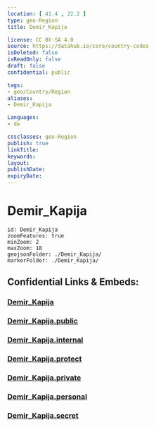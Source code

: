 ```yaml
---
location: [ 41.4 , 22.2 ] 
type: geo-Region
title: Demir_Kapija

license: CC BY-SA 4.0
source: https://datahub.io/core/country-codes
isDeleted: false
isReadOnly: false
draft: false
confidential: public

tags:
- geo/Country/Region
aliases:
- Demir_Kapija

Languages:
- de

cssclasses: geo-Region
publish: true
linkTitle: 
keywords: 
layout: 
publishDate: 
expiryDate: 
---
```


# Demir_Kapija

```leaflet
id: Demir_Kapija
zoomFeatures: true 
minZoom: 2 
maxZoom: 18
geojsonFolder: ./Demir_Kapija/
markerFolder: ./Demir_Kapija/
```


## Confidential Links & Embeds: 

### [Demir_Kapija](/_Standards/Earth/Continent/Europe/Europe~South/Macedonia~North/Municipalities~Macedonia/Demir_Kapija.md) 

### [Demir_Kapija.public](/_public/Earth/Continent/Europe/Europe~South/Macedonia~North/Municipalities~Macedonia/Demir_Kapija.public.md) 

### [Demir_Kapija.internal](/_internal/Earth/Continent/Europe/Europe~South/Macedonia~North/Municipalities~Macedonia/Demir_Kapija.internal.md) 

### [Demir_Kapija.protect](/_protect/Earth/Continent/Europe/Europe~South/Macedonia~North/Municipalities~Macedonia/Demir_Kapija.protect.md) 

### [Demir_Kapija.private](/_private/Earth/Continent/Europe/Europe~South/Macedonia~North/Municipalities~Macedonia/Demir_Kapija.private.md) 

### [Demir_Kapija.personal](/_personal/Earth/Continent/Europe/Europe~South/Macedonia~North/Municipalities~Macedonia/Demir_Kapija.personal.md) 

### [Demir_Kapija.secret](/_secret/Earth/Continent/Europe/Europe~South/Macedonia~North/Municipalities~Macedonia/Demir_Kapija.secret.md)

